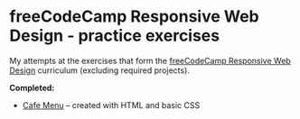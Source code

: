 # freeCodeCamp Responsive Web Design - practice exercises

My attempts at the exercises that form the [freeCodeCamp Responsive Web Design](https://www.freecodecamp.org/learn/2022/responsive-web-design/#learn-basic-css-by-building-a-cafe-menu) curriculum (excluding required projects).

**Completed:**

* [Cafe Menu](https://github.com/RKaurB/fcc-responsive-web-design-exercises/tree/main/cafe_menu) – created with HTML and basic CSS